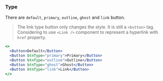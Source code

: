 <demo>

### Type

There are `default`, `primary`, `outline`, `ghost` and `link` button.

> The link type button only changes the style. It is still a `<button>` tag. Considering to use `<Link />` component to represent a hyperlink with `href` property. 


```jsx live
<>
  <Button>Default</Button>
  <Button btnType="primary">Primary</Button>
  <Button btnType="outline">Outline</Button>
  <Button btnType="ghost">Ghost</Button>
  <Button btnType="link">Link</Button>
</>
```

</demo>
